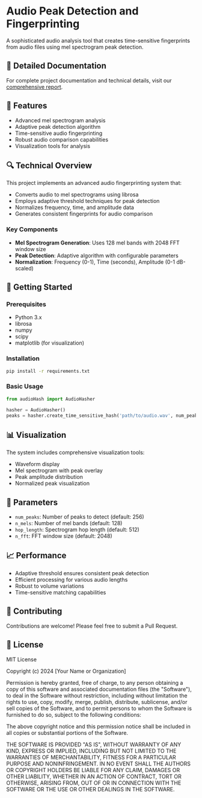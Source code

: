 # Audio Peak Detection and Fingerprinting

A sophisticated audio analysis tool that creates time-sensitive fingerprints from audio files using mel spectrogram peak detection.

## 📝 Detailed Documentation

For complete project documentation and technical details, visit our [comprehensive report](https://dot-diplodocus-01b.notion.site/Voice-Studio-1c6b48db696080a9b671dab9a3eb8f51).

## 🎯 Features

- Advanced mel spectrogram analysis
- Adaptive peak detection algorithm
- Time-sensitive audio fingerprinting
- Robust audio comparison capabilities
- Visualization tools for analysis

## 🔍 Technical Overview

This project implements an advanced audio fingerprinting system that:

- Converts audio to mel spectrograms using librosa
- Employs adaptive threshold techniques for peak detection
- Normalizes frequency, time, and amplitude data
- Generates consistent fingerprints for audio comparison

### Key Components

- **Mel Spectrogram Generation**: Uses 128 mel bands with 2048 FFT window size
- **Peak Detection**: Adaptive algorithm with configurable parameters
- **Normalization**: Frequency (0-1), Time (seconds), Amplitude (0-1 dB-scaled)

## 🚀 Getting Started

### Prerequisites

- Python 3.x
- librosa
- numpy
- scipy
- matplotlib (for visualization)

### Installation

```bash
pip install -r requirements.txt
```

### Basic Usage

```python
from audioHash import AudioHasher

hasher = AudioHasher()
peaks = hasher.create_time_sensitive_hash('path/to/audio.wav', num_peaks=256)
```

## 📊 Visualization

The system includes comprehensive visualization tools:

- Waveform display
- Mel spectrogram with peak overlay
- Peak amplitude distribution
- Normalized peak visualization

## 🔧 Parameters

- `num_peaks`: Number of peaks to detect (default: 256)
- `n_mels`: Number of mel bands (default: 128)
- `hop_length`: Spectrogram hop length (default: 512)
- `n_fft`: FFT window size (default: 2048)

## 📈 Performance

- Adaptive threshold ensures consistent peak detection
- Efficient processing for various audio lengths
- Robust to volume variations
- Time-sensitive matching capabilities

## 🤝 Contributing

Contributions are welcome! Please feel free to submit a Pull Request.

## 📄 License

MIT License

Copyright (c) 2024 [Your Name or Organization]

Permission is hereby granted, free of charge, to any person obtaining a copy
of this software and associated documentation files (the "Software"), to deal
in the Software without restriction, including without limitation the rights
to use, copy, modify, merge, publish, distribute, sublicense, and/or sell
copies of the Software, and to permit persons to whom the Software is
furnished to do so, subject to the following conditions:

The above copyright notice and this permission notice shall be included in all
copies or substantial portions of the Software.

THE SOFTWARE IS PROVIDED "AS IS", WITHOUT WARRANTY OF ANY KIND, EXPRESS OR
IMPLIED, INCLUDING BUT NOT LIMITED TO THE WARRANTIES OF MERCHANTABILITY,
FITNESS FOR A PARTICULAR PURPOSE AND NONINFRINGEMENT. IN NO EVENT SHALL THE
AUTHORS OR COPYRIGHT HOLDERS BE LIABLE FOR ANY CLAIM, DAMAGES OR OTHER
LIABILITY, WHETHER IN AN ACTION OF CONTRACT, TORT OR OTHERWISE, ARISING FROM,
OUT OF OR IN CONNECTION WITH THE SOFTWARE OR THE USE OR OTHER DEALINGS IN THE
SOFTWARE.
